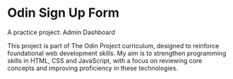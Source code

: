 # Odin Sign Up Form

A practice project: Admin Dashboard

This project is part of The Odin Project curriculum, designed to reinforce foundational web development skills. My aim is to strengthen programming skills in HTML, CSS and JavaScript, with a focus on reviewing core concepts and improving proficiency in these technologies.